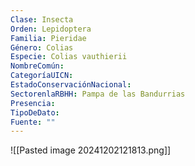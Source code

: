 ```yaml
---
Clase: Insecta
Orden: Lepidoptera
Familia: Pieridae
Género: Colias
Especie: Colias vauthierii
NombreComún: 
CategoríaUICN: 
EstadoConservaciónNacional: 
SectorenlaRBHH: Pampa de las Bandurrias
Presencia: 
TipoDeDato: 
Fuente: ""
---
```

![[Pasted image 20241202121813.png]]